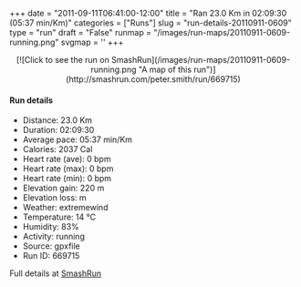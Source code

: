+++
date = "2011-09-11T06:41:00-12:00"
title = "Ran 23.0 Km in 02:09:30 (05:37 min/Km)"
categories = ["Runs"]
slug = "run-details-20110911-0609"
type = "run"
draft = "False"
runmap = "/images/run-maps/20110911-0609-running.png"
svgmap = '<polyline points="0 59, 0 59, 1 58, 3 58, 6 54, 14 47, 14 46, 13 43, 13 43, 13 43, 14 43, 14 42, 15 42, 19 44, 22 44, 24 44, 29 44, 29 44, 32 45, 34 46, 37 49, 40 50, 41 50, 44 50, 46 49, 49 49, 51 48, 54 48, 56 49, 56 49, 58 48, 60 46, 58 44, 58 42, 63 43, 65 42, 66 41, 69 43, 70 44, 71 45, 73 45, 75 45, 77 44, 84 47, 87 48, 89 48, 92 47, 94 48, 97 48, 100 47, 97 48, 94 48, 92 47, 90 47, 89 48, 88 48, 84 47, 77 44, 75 45, 72 45, 70 44, 69 43, 68 42, 66 41, 65 42, 63 43, 58 42, 58 43, 58 44, 60 46, 59 47, 57 49, 56 49, 54 48, 51 48, 49 49, 47 50, 44 50, 41 50, 38 49, 33 45, 27 45, 25 45, 23 47, 20 46, 19 46, 16 48, 15 47, 13 47, 8 52, 6 54, 6 55, 5 55, 3 58, 1 58, 0 59, 0 59">'
+++



<!--more-->

<center>
[![Click to see the run on SmashRun](/images/run-maps/20110911-0609-running.png "A map of this run")](http://smashrun.com/peter.smith/run/669715)
</center>

#### Run details

* Distance: 23.0 Km
* Duration: 02:09:30
* Average pace: 05:37 min/Km
* Calories: 2037 Cal
* Heart rate (ave): 0 bpm
* Heart rate (max): 0 bpm
* Heart rate (min): 0 bpm
* Elevation gain: 220 m
* Elevation loss:  m
* Weather: extremewind
* Temperature: 14 &deg;C
* Humidity: 83%
* Activity: running
* Source: gpxfile
* Run ID: 669715

Full details at [SmashRun](http://smashrun.com/peter.smith/run/669715)